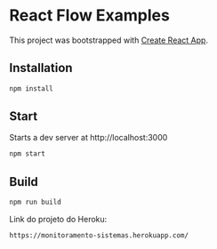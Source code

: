 # React Flow Examples

This project was bootstrapped with [Create React App](https://github.com/facebook/create-react-app).

## Installation

```sh 
npm install
```

## Start 

Starts a dev server at http://localhost:3000

```sh 
npm start
```

## Build 

```sh 
npm run build
```

Link do projeto do Heroku:
```sh 
https://monitoramento-sistemas.herokuapp.com/
```

